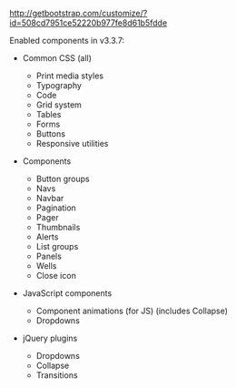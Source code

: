 http://getbootstrap.com/customize/?id=508cd7951ce52220b977fe8d61b5fdde

Enabled components in v3.3.7:

* Common CSS (all)
  * Print media styles
  * Typography
  * Code
  * Grid system
  * Tables
  * Forms
  * Buttons
  * Responsive utilities

* Components
  * Button groups
  * Navs
  * Navbar
  * Pagination
  * Pager
  * Thumbnails
  * Alerts
  * List groups
  * Panels
  * Wells
  * Close icon

* JavaScript components
  * Component animations (for JS) (includes Collapse)
  * Dropdowns

* jQuery plugins
  * Dropdowns
  * Collapse
  * Transitions

